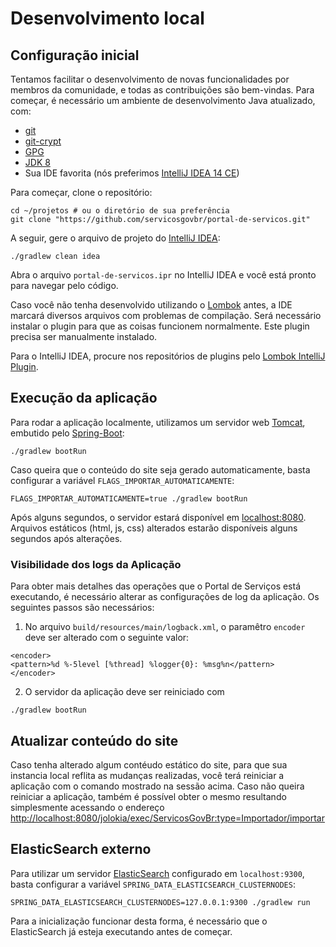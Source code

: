 # Desenvolvimento local

## Configuração inicial

Tentamos facilitar o desenvolvimento de novas funcionalidades por membros da comunidade, e todas as contribuições são bem-vindas. Para começar, é necessário um ambiente de desenvolvimento Java atualizado, com:

* [git][GIT]
* [git-crypt][GITCRYPT]
* [GPG][GPG]
* [JDK 8][JDK8]
* Sua IDE favorita (nós preferimos [IntelliJ IDEA 14 CE][IDEA14CE])

Para começar, clone o repositório:

```
cd ~/projetos # ou o diretório de sua preferência
git clone "https://github.com/servicosgovbr/portal-de-servicos.git"
```

A seguir, gere o arquivo de projeto do [IntelliJ IDEA][IDEA14CE]:

```
./gradlew clean idea
```

Abra o arquivo `portal-de-servicos.ipr` no IntelliJ IDEA e você está pronto para navegar pelo código. 

Caso você não tenha desenvolvido utilizando o [Lombok] antes, a IDE marcará diversos arquivos com problemas de compilação. Será necessário instalar o plugin para que as coisas funcionem normalmente. Este plugin precisa ser manualmente instalado.

Para o IntelliJ IDEA, procure nos repositórios de plugins pelo [Lombok IntelliJ Plugin][PLUGIN].

[Lombok]:http://projectlombok.org/
[GIT]:http://git-scm.org
[GITCRYPT]:https://www.agwa.name/projects/git-crypt/
[GPG]:https://www.gnupg.org/
[JDK8]:http://www.oracle.com/technetwork/java/javase/downloads/jdk8-downloads-2133151.html
[IDEA14CE]:https://www.jetbrains.com/idea/download/
[PLUGIN]:https://github.com/mplushnikov/lombok-intellij-plugin
[TOMCAT]:http://tomcat.apache.org/
[SPRINGBOOT]:http://projects.spring.io/spring-boot/

## Execução da aplicação

Para rodar a aplicação localmente, utilizamos um servidor web [Tomcat][TOMCAT], embutido pelo [Spring-Boot][SPRINGBOOT]:

```
./gradlew bootRun
```

Caso queira que o conteúdo do site seja gerado automaticamente, basta configurar a variável `FLAGS_IMPORTAR_AUTOMATICAMENTE`:

```
FLAGS_IMPORTAR_AUTOMATICAMENTE=true ./gradlew bootRun
```

Após alguns segundos, o servidor estará disponível em [localhost:8080](http://localhost:8080/). Arquivos estáticos (html, js, css) alterados estarão disponíveis alguns segundos após alterações.

### Visibilidade dos logs da Aplicação

Para obter mais detalhes das operações que o Portal de Serviços está executando, é necessário alterar as configurações de log da aplicação. Os seguintes passos são necessários:

1. No arquivo `build/resources/main/logback.xml`, o paramêtro `encoder` deve ser alterado com o seguinte valor: 
```
<encoder>
<pattern>%d %-5level [%thread] %logger{0}: %msg%n</pattern>
</encoder>
```
2. O servidor da aplicação deve ser reiniciado com 
```
./gradlew bootRun
```


## Atualizar conteúdo do site

Caso tenha alterado algum contéudo estático do site, para que sua instancia local reflita as mudanças realizadas, você terá reiniciar a aplicação com o comando mostrado na sessão acima. Caso não queira reiniciar a aplicação, também é possível obter o mesmo resultando simplesmente acessando o endereço [http://localhost:8080/jolokia/exec/ServicosGovBr:type=Importador/importar](http://localhost:8080/jolokia/exec/ServicosGovBr:type=Importador/importar)

## ElasticSearch externo

Para utilizar um servidor [ElasticSearch](./elasticsearch.md) configurado em `localhost:9300`, basta configurar a variável `SPRING_DATA_ELASTICSEARCH_CLUSTERNODES`:

```
SPRING_DATA_ELASTICSEARCH_CLUSTERNODES=127.0.0.1:9300 ./gradlew run
```

Para a inicialização funcionar desta forma, é necessário que o ElasticSearch já esteja executando antes de começar.
